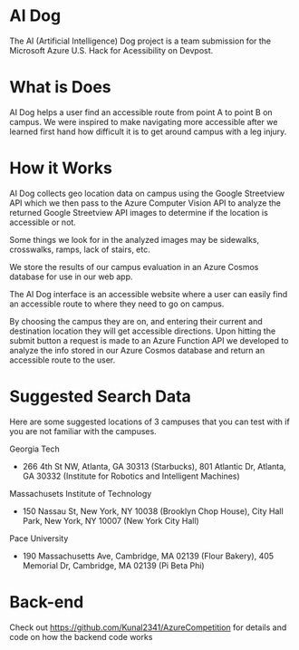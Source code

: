 # AI Dog
The AI (Artificial Intelligence) Dog project is a team submission for the Microsoft Azure U.S. Hack for Acessibility on Devpost.

# What is Does
AI Dog helps a user find an accessible route from point A to point B on campus. We were inspired to make navigating more accessible after we learned first hand how difficult it is to get around campus with a leg injury.

# How it Works
AI Dog collects geo location data on campus using the Google Streetview API which we then pass to the Azure Computer Vision API to analyze the returned Google Streetview API images to determine if the location is accessible or not.

Some things we look for in the analyzed images may be sidewalks, crosswalks, ramps, lack of stairs, etc.

We store the results of our campus evaluation in an Azure Cosmos database for use in our web app.

The AI Dog interface is an accessible website where a user can easily find an accessible route to where they need to go on campus.

By choosing the campus they are on, and entering their current and destination location they will get accessible directions. Upon hitting the submit button a request is made to an Azure Function API we developed to analyze the info stored in our Azure Cosmos database and return an accessible route to the user.

# Suggested Search Data
Here are some suggested locations of 3 campuses that you can test with if you are not familiar with the campuses.

Georgia Tech
- 266 4th St NW, Atlanta, GA 30313 (Starbucks), 801 Atlantic Dr, Atlanta, GA 30332 (Institute for Robotics and Intelligent Machines)

Massachusets Institute of Technology
- 150 Nassau St, New York, NY 10038 (Brooklyn Chop House), City Hall Park, New York, NY 10007 (New York City Hall)

Pace University
- 190 Massachusetts Ave, Cambridge, MA 02139 (Flour Bakery), 405 Memorial Dr, Cambridge, MA 02139 (Pi Beta Phi)

# Back-end 

Check out https://github.com/Kunal2341/AzureCompetition for details and code on how the backend code works
